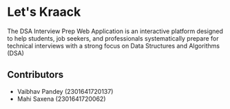 # Let's Kraack

The DSA Interview Prep Web Application is an interactive platform designed to help students, job seekers, and professionals systematically prepare for technical interviews with a strong focus on Data Structures and Algorithms (DSA)

## Contributors

- Vaibhav Pandey (2301641720137)
- Mahi Saxena (2301641720062)
